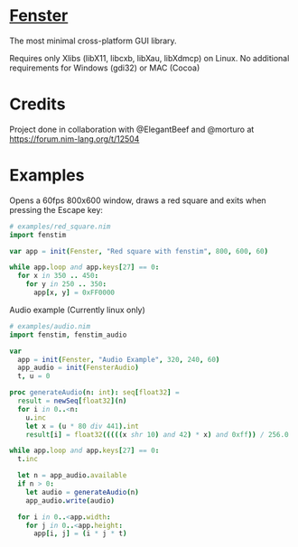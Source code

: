 # [Fenster](https://github.com/zserge/fenster)
The most minimal cross-platform GUI library.

Requires only Xlibs (libX11, libcxb, libXau, libXdmcp) on Linux. No additional requirements for Windows (gdi32) or MAC (Cocoa)

# Credits
Project done in collaboration with @ElegantBeef and @morturo at https://forum.nim-lang.org/t/12504

# Examples
Opens a 60fps 800x600 window, draws a red square and exits when pressing the Escape key:

```nim
# examples/red_square.nim
import fenstim

var app = init(Fenster, "Red square with fenstim", 800, 600, 60)

while app.loop and app.keys[27] == 0:
  for x in 350 .. 450:
    for y in 250 .. 350:
      app[x, y] = 0xFF0000
```

Audio example (Currently linux only)
```nim
# examples/audio.nim
import fenstim, fenstim_audio

var 
  app = init(Fenster, "Audio Example", 320, 240, 60)
  app_audio = init(FensterAudio)
  t, u = 0

proc generateAudio(n: int): seq[float32] =
  result = newSeq[float32](n)
  for i in 0..<n:
    u.inc
    let x = (u * 80 div 441).int
    result[i] = float32(((((x shr 10) and 42) * x) and 0xff)) / 256.0

while app.loop and app.keys[27] == 0:
  t.inc

  let n = app_audio.available
  if n > 0:
    let audio = generateAudio(n)
    app_audio.write(audio)

  for i in 0..<app.width:
    for j in 0..<app.height:
      app[i, j] = (i * j * t)

```